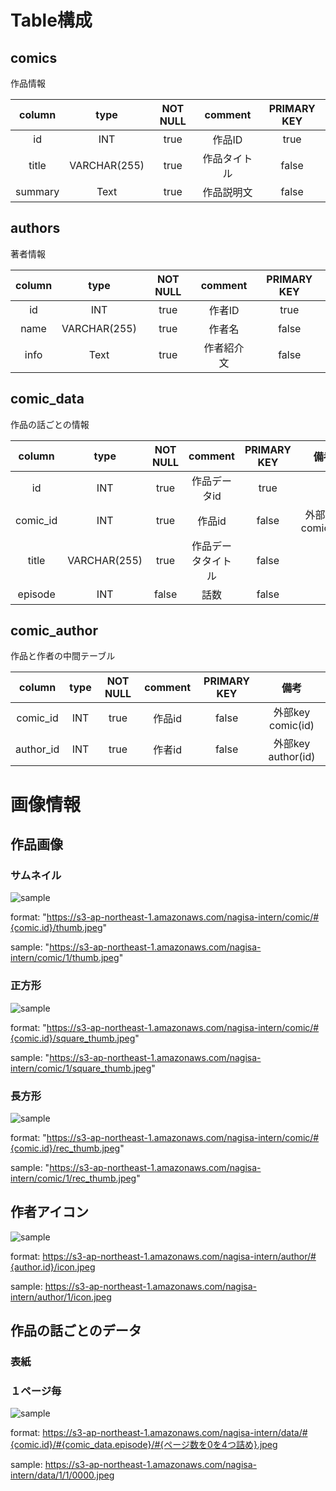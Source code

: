 # Table構成

## comics

作品情報

| column | type | NOT NULL | comment | PRIMARY KEY |
| :---: | :---: | :---: | :---:| :----: |
| id | INT | true | 作品ID | true |
| title | VARCHAR(255) | true | 作品タイトル | false |
| summary | Text | true | 作品説明文 | false |

## authors

著者情報

| column | type | NOT NULL | comment | PRIMARY KEY |
| :---: | :---: | :---: | :---:| :----: |
| id | INT | true | 作者ID | true |
| name | VARCHAR(255) | true | 作者名 | false |
| info | Text | true | 作者紹介文 | false |

## comic_data

作品の話ごとの情報

| column | type | NOT NULL | comment | PRIMARY KEY | 備考 |
| :---: | :---: | :---: | :---:| :----: | :---: |
| id | INT | true | 作品データid | true | |
| comic_id | INT | true | 作品id | false | 外部key comic(id) |
| title | VARCHAR(255) | true | 作品データタイトル | false | |
| episode | INT | false | 話数 | false | |

## comic_author

作品と作者の中間テーブル

| column | type | NOT NULL | comment | PRIMARY KEY | 備考 |
| :---: | :---: | :---: | :---:| :----: | :---: |
| comic_id | INT | true | 作品id | false | 外部key comic(id) |
| author_id | INT | true | 作者id | false | 外部key author(id)|

# 画像情報

## 作品画像

### サムネイル

![sample](https://s3-ap-northeast-1.amazonaws.com/nagisa-intern/comic/1/thumb.jpeg)

format: "https://s3-ap-northeast-1.amazonaws.com/nagisa-intern/comic/#{comic.id}/thumb.jpeg"

sample: "https://s3-ap-northeast-1.amazonaws.com/nagisa-intern/comic/1/thumb.jpeg"

### 正方形

![sample](https://s3-ap-northeast-1.amazonaws.com/nagisa-intern/comic/1/square_thumb.jpeg)

format: "https://s3-ap-northeast-1.amazonaws.com/nagisa-intern/comic/#{comic.id}/square_thumb.jpeg"

sample: "https://s3-ap-northeast-1.amazonaws.com/nagisa-intern/comic/1/square_thumb.jpeg"

### 長方形

![sample](https://s3-ap-northeast-1.amazonaws.com/nagisa-intern/comic/1/rec_thumb.jpeg)

format: "https://s3-ap-northeast-1.amazonaws.com/nagisa-intern/comic/#{comic.id}/rec_thumb.jpeg"

sample: "https://s3-ap-northeast-1.amazonaws.com/nagisa-intern/comic/1/rec_thumb.jpeg"

## 作者アイコン

![sample](https://s3-ap-northeast-1.amazonaws.com/nagisa-intern/author/1/icon.jpeg)

format: https://s3-ap-northeast-1.amazonaws.com/nagisa-intern/author/#{author.id}/icon.jpeg

sample: https://s3-ap-northeast-1.amazonaws.com/nagisa-intern/author/1/icon.jpeg

## 作品の話ごとのデータ

### 表紙

### １ページ毎

![sample](https://s3-ap-northeast-1.amazonaws.com/nagisa-intern/data/1/1/0000.jpeg)

format: https://s3-ap-northeast-1.amazonaws.com/nagisa-intern/data/#{comic.id}/#{comic_data.episode}/#{ページ数を0を4つ詰め}.jpeg


sample: https://s3-ap-northeast-1.amazonaws.com/nagisa-intern/data/1/1/0000.jpeg
